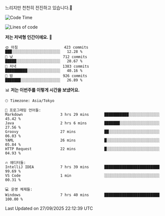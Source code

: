 느리지만 천천히 전진하고 있습니다.🐢

<!--START_SECTION:waka-->
![Code Time](http://img.shields.io/badge/Code%20Time-1%2C674%20hrs%2049%20mins-blue)

![Lines of code](https://img.shields.io/badge/%EC%A0%80%EB%8A%94%20%EC%97%AC%ED%83%9C%EA%B9%8C%EC%A7%80%20-940.7%20thousand%20%EC%A4%84%EC%9D%98%20%EC%BD%94%EB%93%9C%EB%A5%BC%20%EC%9E%91%EC%84%B1%ED%96%88%EC%96%B4%EC%9A%94.-blue)

**저는 저녁형 인간이에요. 🦉** 

```text
🌞 아침                     423 commits         ███░░░░░░░░░░░░░░░░░░░░░░   12.28 % 
🌆 낮　                     712 commits         █████░░░░░░░░░░░░░░░░░░░░   20.67 % 
🌃 저녁                     1383 commits        ██████████░░░░░░░░░░░░░░░   40.16 % 
🌙 밤　                     926 commits         ███████░░░░░░░░░░░░░░░░░░   26.89 % 
```


📊 **저는 이번주를 이렇게 시간을 보냈어요.** 

```text
🕑︎ Timezone: Asia/Tokyo

💬 프로그래밍 언어들: 
Markdown                 3 hrs 29 mins       ███████████░░░░░░░░░░░░░░   45.42 % 
Java                     2 hrs 6 mins        ███████░░░░░░░░░░░░░░░░░░   27.56 % 
Groovy                   27 mins             ██░░░░░░░░░░░░░░░░░░░░░░░   06.03 % 
YAML                     26 mins             █░░░░░░░░░░░░░░░░░░░░░░░░   05.84 % 
HTTP Request             22 mins             █░░░░░░░░░░░░░░░░░░░░░░░░   04.93 % 

🔥 에디터들: 
IntelliJ IDEA            7 hrs 39 mins       █████████████████████████   99.69 % 
VS Code                  1 min               ░░░░░░░░░░░░░░░░░░░░░░░░░   00.31 % 

💻 운영 체제들: 
Windows                  7 hrs 40 mins       █████████████████████████   100.00 % 
```


 Last Updated on 27/09/2025 22:12:39 UTC
<!--END_SECTION:waka-->
